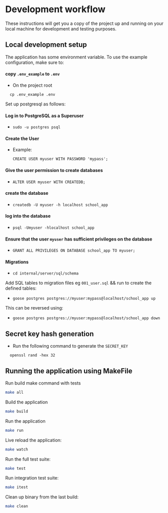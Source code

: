 # Development workflow

These instructions will get you a copy of the project up and running on your local machine for development and testing purposes.

## Local development setup
The application has some environment variable. To use the example configuration, make sure to:
#### copy `.env_example` to `.env`
- On the project root
```
  cp .env_example .env
```

Set up postgresql as follows:

#### Log in to PostgreSQL as a Superuser
- ```sudo -u postgres psql```

#### Create the User
- Example: 
  ```
  CREATE USER myuser WITH PASSWORD 'mypass';
  ```

#### Give the user permission to create databases
- ```ALTER USER myuser WITH CREATEDB;```

#### create the database 
- ```
  createdb -U myuser -h localhost school_app
  ```

#### log into the database
- ```
  psql -Umyuser -hlocalhost school_app
  ```

#### Ensure that the user `myuser` has sufficient privileges on the database
- ```
  GRANT ALL PRIVILEGES ON DATABASE school_app TO myuser;
  ```

#### Migrations 
  - ```
    cd internal/server/sql/schema
    ```
Add SQL tables to migration files eg `001_user.sql` && run to create the defined tables: 
  - ```
    goose postgres postgres://myuser:mypass@localhost/school_app up
    ```

This can be reversed using:
- ```
  goose postgres postgres://myuser:mypass@localhost/school_app down
  ```

## Secret key hash generation
- Run the following command to generate the `SECRET_KEY`
```
  openssl rand -hex 32
```

## Running the application using MakeFile

Run build make command with tests
```bash
make all
```

Build the application
```bash
make build
```

Run the application
```bash
make run
```

Live reload the application:
```bash
make watch
```

Run the full test suite:
```bash
make test
```

Run integration test suite:
```bash
make itest
```

Clean up binary from the last build:
```bash
make clean
```

